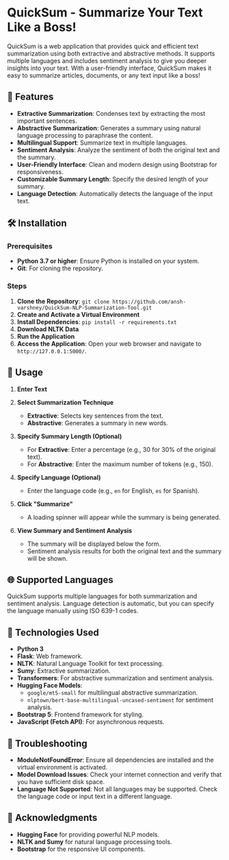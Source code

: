 # QuickSum - Summarize Your Text Like a Boss!

QuickSum is a web application that provides quick and efficient text summarization using both extractive and abstractive methods. It supports multiple languages and includes sentiment analysis to give you deeper insights into your text. With a user-friendly interface, QuickSum makes it easy to summarize articles, documents, or any text input like a boss!

## 🚀 Features

- **Extractive Summarization**: Condenses text by extracting the most important sentences.
- **Abstractive Summarization**: Generates a summary using natural language processing to paraphrase the content.
- **Multilingual Support**: Summarize text in multiple languages.
- **Sentiment Analysis**: Analyze the sentiment of both the original text and the summary.
- **User-Friendly Interface**: Clean and modern design using Bootstrap for responsiveness.
- **Customizable Summary Length**: Specify the desired length of your summary.
- **Language Detection**: Automatically detects the language of the input text.

## 🛠️ Installation

### Prerequisites

- **Python 3.7 or higher**: Ensure Python is installed on your system.
- **Git**: For cloning the repository.

### Steps

1. **Clone the Repository**: `git clone https://github.com/ansh-varshney/QuickSum-NLP-Summarization-Tool.git`
2. **Create and Activate a Virtual Environment**
3. **Install Dependencies**: `pip install -r requirements.txt`
4. **Download NLTK Data**
5. **Run the Application**
6. **Access the Application**: Open your web browser and navigate to `http://127.0.0.1:5000/`.

## 📄 Usage

1. **Enter Text**
   
2. **Select Summarization Technique**

   - **Extractive**: Selects key sentences from the text.
   - **Abstractive**: Generates a summary in new words.

3. **Specify Summary Length (Optional)**

   - For **Extractive**: Enter a percentage (e.g., 30 for 30% of the original text).
   - For **Abstractive**: Enter the maximum number of tokens (e.g., 150).

4. **Specify Language (Optional)**

   - Enter the language code (e.g., `en` for English, `es` for Spanish).

5. **Click "Summarize"**

   - A loading spinner will appear while the summary is being generated.

6. **View Summary and Sentiment Analysis**

   - The summary will be displayed below the form.
   - Sentiment analysis results for both the original text and the summary will be shown.

## 🌐 Supported Languages

QuickSum supports multiple languages for both summarization and sentiment analysis. Language detection is automatic, but you can specify the language manually using ISO 639-1 codes.

## 🤖 Technologies Used

- **Python 3**
- **Flask**: Web framework.
- **NLTK**: Natural Language Toolkit for text processing.
- **Sumy**: Extractive summarization.
- **Transformers**: For abstractive summarization and sentiment analysis.
- **Hugging Face Models**:
  - `google/mt5-small` for multilingual abstractive summarization.
  - `nlptown/bert-base-multilingual-uncased-sentiment` for sentiment analysis.
- **Bootstrap 5**: Frontend framework for styling.
- **JavaScript (Fetch API)**: For asynchronous requests.

## 🐞 Troubleshooting

- **ModuleNotFoundError**: Ensure all dependencies are installed and the virtual environment is activated.
- **Model Download Issues**: Check your internet connection and verify that you have sufficient disk space.
- **Language Not Supported**: Not all languages may be supported. Check the language code or input text in a different language.

## 🙏 Acknowledgments

- **Hugging Face** for providing powerful NLP models.
- **NLTK and Sumy** for natural language processing tools.
- **Bootstrap** for the responsive UI components.
